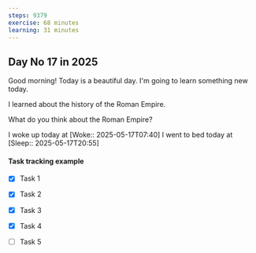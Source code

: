 ```yaml
---
steps: 9379
exercise: 68 minutes
learning: 31 minutes
---
```

## Day No 17 in 2025
Good morning! Today is a beautiful day.
I'm going to learn something new today.

I learned about the history of the Roman Empire.

What do you think about the Roman Empire?

I woke up today at [Woke:: 2025-05-17T07:40]
I went to bed today at [Sleep:: 2025-05-17T20:55]

#### Task tracking example
- [x] Task 1
- [x] Task 2
- [x] Task 3
- [x] Task 4
- [ ] Task 5

